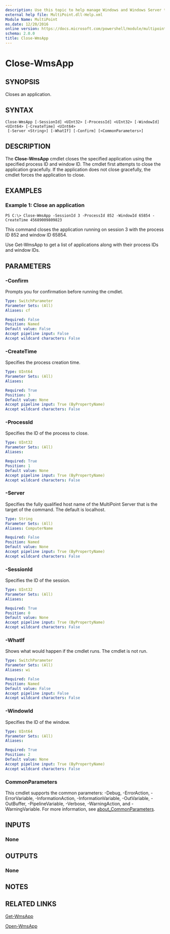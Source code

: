 ```yaml
---
description: Use this topic to help manage Windows and Windows Server technologies with Windows PowerShell.
external help file: MultiPoint.dll-Help.xml
Module Name: MultiPoint
ms.date: 12/20/2016
online version: https://docs.microsoft.com/powershell/module/multipoint/close-wmsapp?view=windowsserver2016-ps&wt.mc_id=ps-gethelp
schema: 2.0.0
title: Close-WmsApp
---
```


# Close-WmsApp

## SYNOPSIS
Closes an application.

## SYNTAX

```
Close-WmsApp [-SessionId] <UInt32> [-ProcessId] <UInt32> [-WindowId] <UInt64> [-CreateTime] <UInt64>
 [-Server <String>] [-WhatIf] [-Confirm] [<CommonParameters>]
```

## DESCRIPTION
The **Close-WmsApp** cmdlet closes the specified application using the specified process ID and window ID.
The cmdlet first attempts to close the application gracefully.
If the application does not close gracefully, the cmdlet forces the application to close.

## EXAMPLES

### Example 1: Close an application
```
PS C:\> Close-WmsApp -SessionId 3 -ProcessId 852 -WindowId 65854 -CreateTime 45689009809823
```

This command closes the application running on session 3 with the process ID 852 and window ID 65854.

Use Get-WmsApp to get a list of applications along with their process IDs and window IDs.

## PARAMETERS

### -Confirm
Prompts you for confirmation before running the cmdlet.

```yaml
Type: SwitchParameter
Parameter Sets: (All)
Aliases: cf

Required: False
Position: Named
Default value: False
Accept pipeline input: False
Accept wildcard characters: False
```

### -CreateTime
Specifies the process creation time.

```yaml
Type: UInt64
Parameter Sets: (All)
Aliases: 

Required: True
Position: 3
Default value: None
Accept pipeline input: True (ByPropertyName)
Accept wildcard characters: False
```

### -ProcessId
Specifies the ID of the process to close.

```yaml
Type: UInt32
Parameter Sets: (All)
Aliases: 

Required: True
Position: 1
Default value: None
Accept pipeline input: True (ByPropertyName)
Accept wildcard characters: False
```

### -Server
Specifies the fully qualified host name of the MultiPoint Server that is the target of the command.
The default is localhost.

```yaml
Type: String
Parameter Sets: (All)
Aliases: ComputerName

Required: False
Position: Named
Default value: None
Accept pipeline input: True (ByPropertyName)
Accept wildcard characters: False
```

### -SessionId
Specifies the ID of the session.

```yaml
Type: UInt32
Parameter Sets: (All)
Aliases: 

Required: True
Position: 0
Default value: None
Accept pipeline input: True (ByPropertyName)
Accept wildcard characters: False
```

### -WhatIf
Shows what would happen if the cmdlet runs.
The cmdlet is not run.

```yaml
Type: SwitchParameter
Parameter Sets: (All)
Aliases: wi

Required: False
Position: Named
Default value: False
Accept pipeline input: False
Accept wildcard characters: False
```

### -WindowId
Specifies the ID of the window.

```yaml
Type: UInt64
Parameter Sets: (All)
Aliases: 

Required: True
Position: 2
Default value: None
Accept pipeline input: True (ByPropertyName)
Accept wildcard characters: False
```

### CommonParameters
This cmdlet supports the common parameters: -Debug, -ErrorAction, -ErrorVariable, -InformationAction, -InformationVariable, -OutVariable, -OutBuffer, -PipelineVariable, -Verbose, -WarningAction, and -WarningVariable. For more information, see [about_CommonParameters](https://go.microsoft.com/fwlink/?LinkID=113216).

## INPUTS

### None

## OUTPUTS

### None

## NOTES

## RELATED LINKS

[Get-WmsApp](./Get-WmsApp.md)

[Open-WmsApp](./Open-WmsApp.md)

